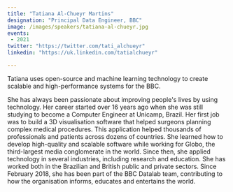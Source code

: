 ```yaml
---
title: "Tatiana Al-Chueyr Martins"
designation: "Principal Data Engineer, BBC"
image: /images/speakers/tatiana-al-chueyr.jpg
events:
 - 2021
twitter: "https://twitter.com/tati_alchueyr"
linkedin: "https://uk.linkedin.com/tatialchueyr"

---
```


Tatiana uses open-source and machine learning technology to create scalable and high-performance systems for the BBC.

She has always been passionate about improving people's lives by using technology. Her career started over 16 years ago when she was still studying to become a Computer Engineer at Unicamp, Brazil. Her first job was to build a 3D visualisation software that helped surgeons planning complex medical procedures. This application helped thousands of professionals and patients across dozens of countries. She learned how to develop high-quality and scalable software while working for Globo, the third-largest media conglomerate in the world. Since then, she applied technology in several industries, including research and education. She has worked both in the Brazilian and British public and private sectors. Since February 2018, she has been part of the BBC Datalab team, contributing to how the organisation informs, educates and entertains the world.